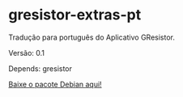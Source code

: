 # gresistor-extras-pt

Tradução para português do Aplicativo GResistor.

Versão: 0.1

Depends: gresistor

[Baixe o pacote Debian aqui!](https://github.com/appsedu/gresistor-extras-pt/releases/download/0.1/gresistor-extras-pt_0.1_all.deb)